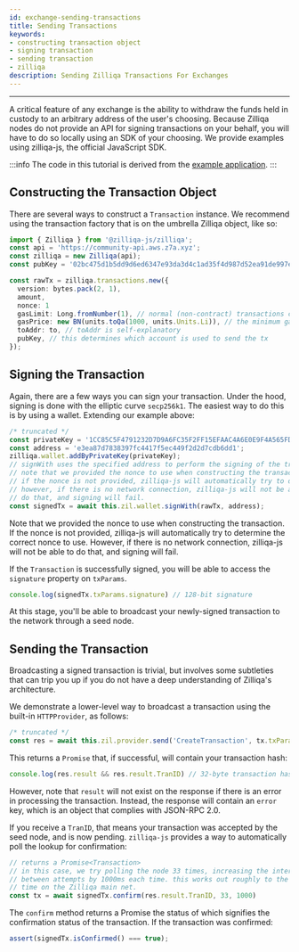 ```yaml
---
id: exchange-sending-transactions
title: Sending Transactions
keywords: 
- constructing transaction object
- signing transaction
- sending transaction
- zilliqa
description: Sending Zilliqa Transactions For Exchanges
---
```


---

A critical feature of any exchange is the ability to withdraw the funds held
in custody to an arbitrary address of the user's choosing. Because Zilliqa
nodes do not provide an API for signing transactions on your behalf, you will
have to do so locally using an SDK of your choosing. We provide examples using
zilliqa-js, the official JavaScript SDK.

:::info
The code in this tutorial is derived from the [example application](https://github.com/Zilliqa/dev-portal/blob/master/examples/exchange/src/services/zilliqa.ts).
:::


## Constructing the Transaction Object

There are several ways to construct a `Transaction` instance. We recommend
using the transaction factory that is on the umbrella Zilliqa object, like
so:

```ts
import { Zilliqa } from '@zilliqa-js/zilliqa';
const api = 'https://community-api.aws.z7a.xyz';
const zilliqa = new Zilliqa(api);
const pubKey = '02bc475d1b5dd9d6ed6347e93da3d4c1ad35f4d987d52ea91de997ecba56845cd2';

const rawTx = zilliqa.transactions.new({
  version: bytes.pack(2, 1),
  amount,
  nonce: 1
  gasLimit: Long.fromNumber(1), // normal (non-contract) transactions cost 1 gas
  gasPrice: new BN(units.toQa(1000, units.Units.Li)), // the minimum gas price is 1,000 li
  toAddr: to, // toAddr is self-explanatory
  pubKey, // this determines which account is used to send the tx
});
```

## Signing the Transaction

Again, there are a few ways you can sign your transaction. Under the hood,
signing is done with the elliptic curve `secp256k1`. The easiest way to do
this is by using a wallet. Extending our example above:

```ts
/* truncated */
const privateKey = '1CC85C5F4791232D7D9A6FC35F2FF15EFAAC4A6E0E9F4A565FD2CCCCB73FCA3B'
const address = 'e3ea87d7838397fc4417f5ec449f2d2d7cdb6dd1';
zilliqa.wallet.addByPrivateKey(privateKey);
// signWith uses the specified address to perform the signing of the transaction.
// note that we provided the nonce to use when constructing the transaction.
// if the nonce is not provided, zilliqa-js will automatically try to determine the correct nonce to use.
// however, if there is no network connection, zilliqa-js will not be able to
// do that, and signing will fail.
const signedTx = await this.zil.wallet.signWith(rawTx, address);
```
Note that we provided the nonce to use when constructing the transaction. If the nonce is not provided, zilliqa-js will automatically try to determine the correct nonce to use.
However, if there is no network connection, zilliqa-js will not be able to do that, and signing will fail.

If the `Transaction` is successfully signed, you will be able to access the
`signature` property on `txParams`.

```ts
console.log(signedTx.txParams.signature) // 128-bit signature
```

At this stage, you'll be able to broadcast your newly-signed transaction to
the network through a seed node.

## Sending the Transaction

Broadcasting a signed transaction is trivial, but involves some subtleties
that can trip you up if you do not have a deep understanding of Zilliqa's
architecture.

We demonstrate a lower-level way to broadcast a transaction using the built-in
`HTTPProvider`, as follows:

```ts
/* truncated */
const res = await this.zil.provider.send('CreateTransaction', tx.txParams);
```

This returns a `Promise` that, if successful, will contain your transaction
hash:

```ts
console.log(res.result && res.result.TranID) // 32-byte transaction hash
```

However, note that `result` will not exist on the response if there is an
error in processing the transaction. Instead, the response will contain an
`error` key, which is an object that complies with JSON-RPC 2.0.

If you receive a `TranID`, that means your transaction was accepted by the
seed node, and is now pending. `zilliqa-js` provides a way to automatically
poll the lookup for confirmation:

```ts
// returns a Promise<Transaction>
// in this case, we try polling the node 33 times, increasing the interval
// between attempts by 1000ms each time. this works out roughly to the block
// time on the Zilliqa main net.
const tx = await signedTx.confirm(res.result.TranID, 33, 1000)
```

The `confirm` method returns a Promise the status of which signifies the
confirmation status of the transaction. If the transaction was confirmed:

```ts
assert(signedTx.isConfirmed() === true);
```